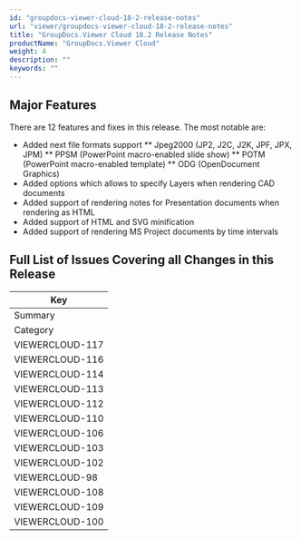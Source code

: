 ```yaml
---
id: "groupdocs-viewer-cloud-18-2-release-notes"
url: "viewer/groupdocs-viewer-cloud-18-2-release-notes"
title: "GroupDocs.Viewer Cloud 18.2 Release Notes"
productName: "GroupDocs.Viewer Cloud"
weight: 4
description: ""
keywords: ""
---
```


## Major Features ##

There are 12 features and fixes in this release. The most notable are:

* Added next file formats support
** Jpeg2000 (JP2, J2C, J2K, JPF, JPX, JPM)
** PPSM (PowerPoint macro-enabled slide show)
** POTM (PowerPoint macro-enabled template)
** ODG (OpenDocument Graphics)
* Added options which allows to specify Layers when rendering CAD documents
* Added support of rendering notes for Presentation documents when rendering as HTML
* Added support of HTML and SVG minification
* Added support of rendering MS Project documents by time intervals

## Full List of Issues Covering all Changes in this Release ##

|Key
|---
|Summary
|Category
|VIEWERCLOUD-117|[Add option for specifying Layers when rendering CAD documents]({{< ref "viewer/developer-guide/_index.md" >}})document-pages/rendering-document-pages/#HCreateDocumentCacheasHTML)|New Feature
|VIEWERCLOUD-116|Support rendering notes when rendering Presentation documents as HTML|New Feature
|VIEWERCLOUD-114|Add JPEG2000 file format support|New Feature
|VIEWERCLOUD-113|Add PPSM (PowerPoint macro-enabled slide show) file format support|New Feature
|VIEWERCLOUD-112|Add POTM (PowerPoint macro-enabled template) file format support|New Feature
|VIEWERCLOUD-110|Add ODG (OpenDocument Graphics) file format support|New Feature
|VIEWERCLOUD-106|[Support rendering to responsive HTML]({{< ref "viewer/developer-guide/v1/document-pages/rendering-document-to-responsive-html.md" >}})|New Feature
|VIEWERCLOUD-103|[Add PHP SDK for GroupDocs.Viewer Cloud](https://github.com/groupdocs-viewer-cloud/groupdocs-viewer-cloud-php)|New Feature
|VIEWERCLOUD-102|[Support HTML and SVG minification]({{< ref "viewer/developer-guide/v1/document-pages/minification-of-html-and-svg.md" >}})|New Feature
|VIEWERCLOUD-98|[Support rendering MS Project documents by time intervals]({{< ref "viewer/developer-guide/_index.md" >}})document-pages/rendering-document-pages/#HRenderingMSProjectDocumentPagesasHTML)|New Feature
|VIEWERCLOUD-108|Improve Swagger specification of GroupDocs.Viewer Cloud|Improvement
|VIEWERCLOUD-109|Swagger API reference to create PDF document from request body issue|Bug
|VIEWERCLOUD-100|Platform does not handle version of GroupDocs SDK|Bug

